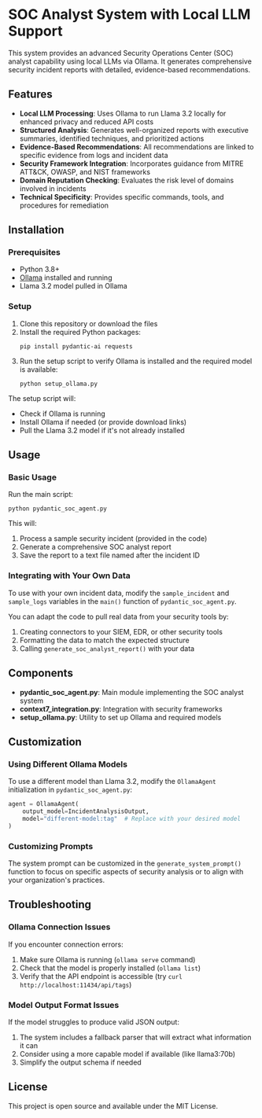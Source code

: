 # SOC Analyst System with Local LLM Support

This system provides an advanced Security Operations Center (SOC) analyst capability using local LLMs via Ollama. It generates comprehensive security incident reports with detailed, evidence-based recommendations.

## Features

- **Local LLM Processing**: Uses Ollama to run Llama 3.2 locally for enhanced privacy and reduced API costs
- **Structured Analysis**: Generates well-organized reports with executive summaries, identified techniques, and prioritized actions
- **Evidence-Based Recommendations**: All recommendations are linked to specific evidence from logs and incident data
- **Security Framework Integration**: Incorporates guidance from MITRE ATT&CK, OWASP, and NIST frameworks
- **Domain Reputation Checking**: Evaluates the risk level of domains involved in incidents
- **Technical Specificity**: Provides specific commands, tools, and procedures for remediation

## Installation

### Prerequisites

- Python 3.8+
- [Ollama](https://ollama.com/download) installed and running
- Llama 3.2 model pulled in Ollama

### Setup

1. Clone this repository or download the files
2. Install the required Python packages:
   ```
   pip install pydantic-ai requests
   ```
3. Run the setup script to verify Ollama is installed and the required model is available:
   ```
   python setup_ollama.py
   ```

The setup script will:
- Check if Ollama is running
- Install Ollama if needed (or provide download links)
- Pull the Llama 3.2 model if it's not already installed

## Usage

### Basic Usage

Run the main script:

```
python pydantic_soc_agent.py
```

This will:
1. Process a sample security incident (provided in the code)
2. Generate a comprehensive SOC analyst report
3. Save the report to a text file named after the incident ID

### Integrating with Your Own Data

To use with your own incident data, modify the `sample_incident` and `sample_logs` variables in the `main()` function of `pydantic_soc_agent.py`.

You can adapt the code to pull real data from your security tools by:
1. Creating connectors to your SIEM, EDR, or other security tools
2. Formatting the data to match the expected structure
3. Calling `generate_soc_analyst_report()` with your data

## Components

- **pydantic_soc_agent.py**: Main module implementing the SOC analyst system
- **context7_integration.py**: Integration with security frameworks
- **setup_ollama.py**: Utility to set up Ollama and required models

## Customization

### Using Different Ollama Models

To use a different model than Llama 3.2, modify the `OllamaAgent` initialization in `pydantic_soc_agent.py`:

```python
agent = OllamaAgent(
    output_model=IncidentAnalysisOutput,
    model="different-model:tag"  # Replace with your desired model
)
```

### Customizing Prompts

The system prompt can be customized in the `generate_system_prompt()` function to focus on specific aspects of security analysis or to align with your organization's practices.

## Troubleshooting

### Ollama Connection Issues

If you encounter connection errors:
1. Make sure Ollama is running (`ollama serve` command)
2. Check that the model is properly installed (`ollama list`)
3. Verify that the API endpoint is accessible (try `curl http://localhost:11434/api/tags`)

### Model Output Format Issues

If the model struggles to produce valid JSON output:
1. The system includes a fallback parser that will extract what information it can
2. Consider using a more capable model if available (like llama3:70b)
3. Simplify the output schema if needed

## License

This project is open source and available under the MIT License. 